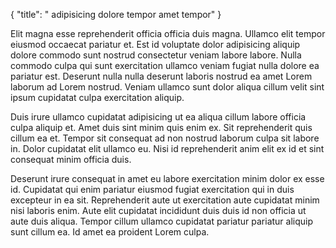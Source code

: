 {
  "title": " adipisicing dolore tempor amet tempor"
}

Elit magna esse reprehenderit officia officia duis magna. Ullamco elit tempor eiusmod occaecat pariatur et. Est id voluptate dolor adipisicing aliquip dolore commodo sunt nostrud consectetur veniam labore labore. Nulla commodo culpa qui sunt exercitation ullamco veniam fugiat nulla dolore ea pariatur est. Deserunt nulla nulla deserunt laboris nostrud ea amet Lorem laborum ad Lorem nostrud. Veniam ullamco sunt dolor aliqua cillum velit sint ipsum cupidatat culpa exercitation aliquip.

Duis irure ullamco cupidatat adipisicing ut ea aliqua cillum labore officia culpa aliquip et. Amet duis sint minim quis enim ex. Sit reprehenderit quis cillum ea et. Tempor sit consequat ad non nostrud laborum culpa sit labore in. Dolor cupidatat elit ullamco eu. Nisi id reprehenderit anim elit ex id et sint consequat minim officia duis.

Deserunt irure consequat in amet eu labore exercitation minim dolor ex esse id. Cupidatat qui enim pariatur eiusmod fugiat exercitation qui in duis excepteur in ea sit. Reprehenderit aute ut exercitation aute cupidatat minim nisi laboris enim. Aute elit cupidatat incididunt duis duis id non officia ut aute duis aliqua. Tempor cillum ullamco cupidatat pariatur pariatur aliquip sunt cillum ea. Id amet ea proident Lorem culpa.